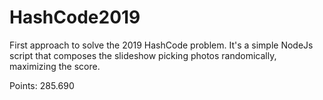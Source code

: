 # HashCode2019

First approach to solve the 2019 HashCode problem.
It's a simple NodeJs script that composes the slideshow picking photos randomically, maximizing the score.

Points: 285.690

